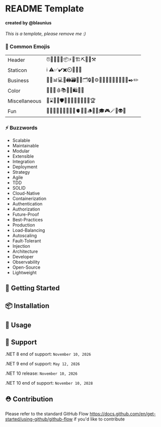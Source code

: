 # README Template
#### created by @blaunius
*This is a template, please remove me :)*

### 📌 Common Emojis

|  |  |
|--|--|
|Header | ⏰🧲🚀🎯🧬📦⚡📝🏗️⛏️📐🎨⚒️ |
| Staticon |  ℹ️ ⚠️✅✔️✖️⏲️📌⛓️‍💥 |
|Business | 🧾📖📊💻💾🖨️🗃️📂📁🗂️🔒🔐⚙️🔗📱👤👨🏼‍💻💵💸📨✒️✏️ |
|Color |  📕📍🎈🩸📚📗📘🛍️📒📙 |
|Miscellaneous|📏⌛🔎✨🛡️🥏💡🎊🎁🥇🥈🥉🏅🏆|
|Fun| 🧩🧪🧽👑🤖🗿👀🎲🧠🫀🐞🎆🪵👾🎢🎓🎮🪄😎👽🐱  |

### ⚡ Buzzwords

- Scalable
- Maintainable
- Modular
- Extensible
- Integration
- Deployment
- Strategy
- Agile
- TDD
- SOLID
- Cloud-Native
- Containerization
- Authentication
- Authorization
- Future-Proof
- Best-Practices
- Production
- Load-Balancing
- Autoscaling
- Fault-Tolerant
- Injection
- Architecture
- Developer
- Observability
- Open-Source
- Lightweight

## 🚀 Getting Started

## 📦 Installation

## 🎯 Usage

## 📝 Support

.NET 8 end of support:  `November 10, 2026`

.NET 9 end of support:  `May 12, 2026` 

.NET 10 release:        `November 10, 2026`

.NET 10 end of support: `November 10, 2028`


## ⛑️ Contribution

Please refer to the standard GitHub Flow https://docs.github.com/en/get-started/using-github/github-flow if you'd like to contribute
